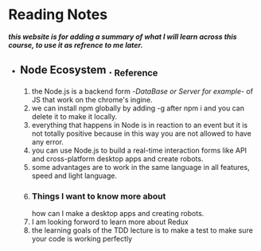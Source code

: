 # Reading Notes
 _**this website is for adding a summary of what I will learn across this course, to use it as refrence to me later.**_ 
 - ## Node Ecosystem   .  [<sub>    Reference </sub>](https://www.sitepoint.com/an-introduction-to-node-js/)
   1. the Node.js is a backend form -*DataBase or Server for example*- of JS that work on the chrome's ingine.
   2. we can install npm globally by adding -g after npm i and you can delete it to make it locally.
   3. everything that happens in Node is in reaction to an event but it is not totally positive because in this way you are not allowed to have any error.
   4. you can use Node.js to build a real-time interaction forms like API and cross-platform desktop apps and create robots.
   5. some advantages are to work in the same language in all features, speed and light language.
   6. ### Things I want to know more about
        how can I make a desktop apps and creating robots.
   7. I am looking forword to learn more about Redux
   8. the learning goals of the TDD lecture is to make a test to make sure your code is working perfectly
